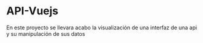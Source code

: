 # API-Vuejs
En este proyecto se llevara acabo la visualización de una interfaz de una api  y su manipulación de sus datos
